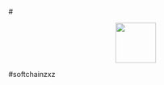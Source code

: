 #<div align="center">
    <img src="https://github.githubassets.com/images/mona-loading-default.gif" width="80"/>
</div> 
#softchainzxz
